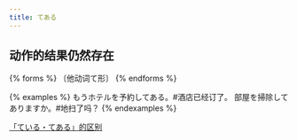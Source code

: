 ```yaml
---
title: てある
---
```


## 动作的结果仍然存在

{% forms %}
〔他动词て形〕
{% endforms %}

{% examples %}
もうホテルを予約してある。#酒店已经订了。
部屋を掃除してありますか。#地扫了吗？
{% endexamples %}

[「ている・てある」的区别](/grammar-diff/teiru-tearu)
